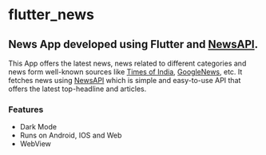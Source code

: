 # flutter_news

## News App developed using Flutter and <a href="https://newsapi.org/">NewsAPI</a>. 
This App offers the latest news, news related to different categories and news form well-known sources like <a href="https://timesofindia.indiatimes.com/">Times of India</a>, <a href="https://news.google.com/topstories?hl=en-IN&gl=IN&ceid=IN:en">GoogleNews</a>, etc. It fetches news using <a href="https://newsapi.org/">NewsAPI</a> which is simple and easy-to-use API that offers the latest top-headline and articles. 

### Features
- Dark Mode
- Runs on Android, IOS and Web
- WebView
